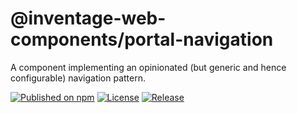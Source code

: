 # @inventage-web-components/portal-navigation

A component implementing an opinionated (but generic and hence configurable) navigation pattern.

[![Published on npm](https://img.shields.io/npm/v/@inventage-web-components/portal-navigation.svg?style=flat-square)](https://www.npmjs.com/package/@inventage-web-components/portal-navigation)
[![License](https://img.shields.io/npm/l/@inventage-web-components/common?style=flat-square)](https://github.com/apollo-elements/apollo-elements/blob/main/LICENCE.md)
[![Release](https://img.shields.io/github/workflow/status/inventage/web-components/Release?style=flat-square)](https://github.com/apollo-elements/apollo-elements/actions)
